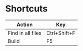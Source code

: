 # Shortcuts
| Action		    | Key |
| ---			    | --- |
| Find in all files | Ctrl+Shift+F |
| Build             | F5 |